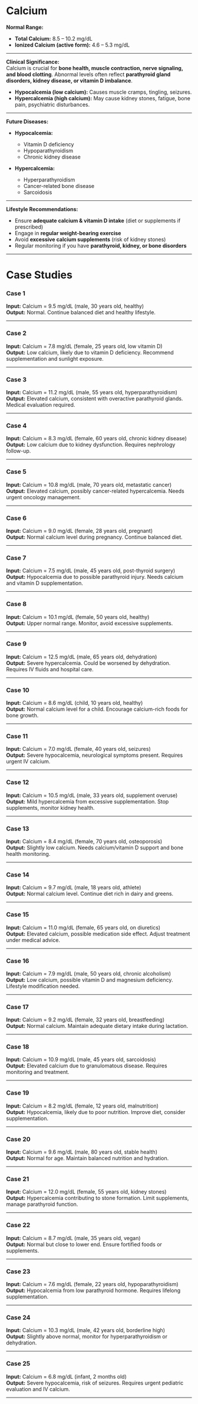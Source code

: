 # Calcium

**Normal Range:**  
- **Total Calcium:** 8.5 – 10.2 mg/dL  
- **Ionized Calcium (active form):** 4.6 – 5.3 mg/dL  

---

**Clinical Significance:**  
Calcium is crucial for **bone health, muscle contraction, nerve signaling, and blood clotting**. Abnormal levels often reflect **parathyroid gland disorders, kidney disease, or vitamin D imbalance**.  

- **Hypocalcemia (low calcium):** Causes muscle cramps, tingling, seizures.  
- **Hypercalcemia (high calcium):** May cause kidney stones, fatigue, bone pain, psychiatric disturbances.  

---

**Future Diseases:**  
- **Hypocalcemia:**  
  - Vitamin D deficiency  
  - Hypoparathyroidism  
  - Chronic kidney disease  

- **Hypercalcemia:**  
  - Hyperparathyroidism  
  - Cancer-related bone disease  
  - Sarcoidosis  

---

**Lifestyle Recommendations:**  
- Ensure **adequate calcium & vitamin D intake** (diet or supplements if prescribed)  
- Engage in **regular weight-bearing exercise**  
- Avoid **excessive calcium supplements** (risk of kidney stones)  
- Regular monitoring if you have **parathyroid, kidney, or bone disorders**  

---

# Case Studies 

### Case 1  
**Input:** Calcium = 9.5 mg/dL (male, 30 years old, healthy)  
**Output:** Normal. Continue balanced diet and healthy lifestyle.  

---

### Case 2  
**Input:** Calcium = 7.8 mg/dL (female, 25 years old, low vitamin D)  
**Output:** Low calcium, likely due to vitamin D deficiency. Recommend supplementation and sunlight exposure.  

---

### Case 3  
**Input:** Calcium = 11.2 mg/dL (male, 55 years old, hyperparathyroidism)  
**Output:** Elevated calcium, consistent with overactive parathyroid glands. Medical evaluation required.  

---

### Case 4  
**Input:** Calcium = 8.3 mg/dL (female, 60 years old, chronic kidney disease)  
**Output:** Low calcium due to kidney dysfunction. Requires nephrology follow-up.  

---

### Case 5  
**Input:** Calcium = 10.8 mg/dL (male, 70 years old, metastatic cancer)  
**Output:** Elevated calcium, possibly cancer-related hypercalcemia. Needs urgent oncology management.  

---

### Case 6  
**Input:** Calcium = 9.0 mg/dL (female, 28 years old, pregnant)  
**Output:** Normal calcium level during pregnancy. Continue balanced diet.  

---

### Case 7  
**Input:** Calcium = 7.5 mg/dL (male, 45 years old, post-thyroid surgery)  
**Output:** Hypocalcemia due to possible parathyroid injury. Needs calcium and vitamin D supplementation.  

---

### Case 8  
**Input:** Calcium = 10.1 mg/dL (female, 50 years old, healthy)  
**Output:** Upper normal range. Monitor, avoid excessive supplements.  

---

### Case 9  
**Input:** Calcium = 12.5 mg/dL (male, 65 years old, dehydration)  
**Output:** Severe hypercalcemia. Could be worsened by dehydration. Requires IV fluids and hospital care.  

---

### Case 10  
**Input:** Calcium = 8.6 mg/dL (child, 10 years old, healthy)  
**Output:** Normal calcium level for a child. Encourage calcium-rich foods for bone growth.  

---

### Case 11  
**Input:** Calcium = 7.0 mg/dL (female, 40 years old, seizures)  
**Output:** Severe hypocalcemia, neurological symptoms present. Requires urgent IV calcium.  

---

### Case 12  
**Input:** Calcium = 10.5 mg/dL (male, 33 years old, supplement overuse)  
**Output:** Mild hypercalcemia from excessive supplementation. Stop supplements, monitor kidney health.  

---

### Case 13  
**Input:** Calcium = 8.4 mg/dL (female, 70 years old, osteoporosis)  
**Output:** Slightly low calcium. Needs calcium/vitamin D support and bone health monitoring.  

---

### Case 14  
**Input:** Calcium = 9.7 mg/dL (male, 18 years old, athlete)  
**Output:** Normal calcium level. Continue diet rich in dairy and greens.  

---

### Case 15  
**Input:** Calcium = 11.0 mg/dL (female, 65 years old, on diuretics)  
**Output:** Elevated calcium, possible medication side effect. Adjust treatment under medical advice.  

---

### Case 16  
**Input:** Calcium = 7.9 mg/dL (male, 50 years old, chronic alcoholism)  
**Output:** Low calcium, possible vitamin D and magnesium deficiency. Lifestyle modification needed.  

---

### Case 17  
**Input:** Calcium = 9.2 mg/dL (female, 32 years old, breastfeeding)  
**Output:** Normal calcium. Maintain adequate dietary intake during lactation.  

---

### Case 18  
**Input:** Calcium = 10.9 mg/dL (male, 45 years old, sarcoidosis)  
**Output:** Elevated calcium due to granulomatous disease. Requires monitoring and treatment.  

---

### Case 19  
**Input:** Calcium = 8.2 mg/dL (female, 12 years old, malnutrition)  
**Output:** Hypocalcemia, likely due to poor nutrition. Improve diet, consider supplementation.  

---

### Case 20  
**Input:** Calcium = 9.6 mg/dL (male, 80 years old, stable health)  
**Output:** Normal for age. Maintain balanced nutrition and hydration.  

---

### Case 21  
**Input:** Calcium = 12.0 mg/dL (female, 55 years old, kidney stones)  
**Output:** Hypercalcemia contributing to stone formation. Limit supplements, manage parathyroid function.  

---

### Case 22  
**Input:** Calcium = 8.7 mg/dL (male, 35 years old, vegan)  
**Output:** Normal but close to lower end. Ensure fortified foods or supplements.  

---

### Case 23  
**Input:** Calcium = 7.6 mg/dL (female, 22 years old, hypoparathyroidism)  
**Output:** Hypocalcemia from low parathyroid hormone. Requires lifelong supplementation.  

---

### Case 24  
**Input:** Calcium = 10.3 mg/dL (male, 42 years old, borderline high)  
**Output:** Slightly above normal, monitor for hyperparathyroidism or dehydration.  

---

### Case 25  
**Input:** Calcium = 6.8 mg/dL (infant, 2 months old)  
**Output:** Severe hypocalcemia, risk of seizures. Requires urgent pediatric evaluation and IV calcium.  

---
